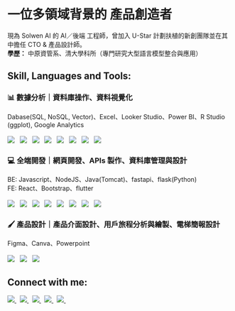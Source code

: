 # 一位多領域背景的 產品創造者
現為 Solwen AI 的 AI／後端 工程師，曾加入 U-Star 計劃扶植的新創團隊並在其中擔任 CTO & 產品設計師。<br />
**學歷：** 中原資管系、清大學科所（專門研究大型語言模型整合與應用）

## Skill, Languages and Tools:
### 📊 數據分析｜資料庫操作、資料視覺化
Dabase(SQL, NoSQL, Vector)、Excel、Looker Studio、Power BI、R Studio (ggplot), Google Analytics<br /><br />
<img src="https://go-skill-icons.vercel.app/api/icons?i=python&titles=true"/> &nbsp; 
<img src="https://go-skill-icons.vercel.app/api/icons?i=mysql&titles=true"/> &nbsp; 
<img src="https://go-skill-icons.vercel.app/api/icons?i=firebase&titles=true"/> &nbsp; 
<img src="https://go-skill-icons.vercel.app/api/icons?i=excel&titles=true"/> &nbsp; 
<img src="https://go-skill-icons.vercel.app/api/icons?i=excel&titles=true"/> &nbsp; 
<img src="https://go-skill-icons.vercel.app/api/icons?i=looker&titles=true"/> &nbsp; 
<img src="https://go-skill-icons.vercel.app/api/icons?i=googleanalytics&titles=true"/> &nbsp; 
<img src="https://go-skill-icons.vercel.app/api/icons?i=r&titles=true"/> &nbsp; 
<br />

### 💻 全端開發｜網頁開發、APIs 製作、資料庫管理與設計
BE: Javascript、NodeJS、Java(Tomcat)、fastapi、flask(Python)<br />
FE: React、Bootstrap、flutter<br /><br />
<img src="https://go-skill-icons.vercel.app/api/icons?i=javascript&titles=true"/> &nbsp; 
<img src="https://go-skill-icons.vercel.app/api/icons?i=nodejs&titles=true"/> &nbsp; 
<img src="https://go-skill-icons.vercel.app/api/icons?i=java&titles=true"/> &nbsp; 
<img src="https://go-skill-icons.vercel.app/api/icons?i=fastapi&titles=true"/> &nbsp; 
<img src="https://go-skill-icons.vercel.app/api/icons?i=flask&titles=true"/> &nbsp; 
<img src="https://go-skill-icons.vercel.app/api/icons?i=react&titles=true"/> &nbsp; 
<img src="https://go-skill-icons.vercel.app/api/icons?i=bootstrap&titles=true"/> &nbsp; 
<img src="https://go-skill-icons.vercel.app/api/icons?i=flutter&titles=true"/> &nbsp; 
<br />

### 🖌️ 產品設計｜產品介面設計、用戶旅程分析與繪製、電梯簡報設計
Figma、Canva、Powerpoint<br /><br />
<img src="https://go-skill-icons.vercel.app/api/icons?i=figma&titles=true"/> &nbsp; 
<img src="https://go-skill-icons.vercel.app/api/icons?i=canva&titles=true"/> &nbsp; 
<img src="https://go-skill-icons.vercel.app/api/icons?i=powerpoint&titles=true"/> &nbsp; 
<br />


## Connect with me:

<a  href="https://www.linkedin.com/in/liang-chin-lu">
  <img src="https://go-skill-icons.vercel.app/api/icons?i=linkedin" target="_blank"/>
</a> &nbsp; 
<a href="https://www.facebook.com/tony13382/">
  <img src="https://go-skill-icons.vercel.app/api/icons?i=facebook" target="_blank"/>
</a> &nbsp;
<a href="https://www.instagram.com/liang_chin_ml/">
  <img src="https://go-skill-icons.vercel.app/api/icons?i=instagram" target="_blank"/>
</a> &nbsp;
<a href="mailto://liangchinlu@gmail.com">
  <img src="https://go-skill-icons.vercel.app/api/icons?i=gmail" target="_blank"/>
</a> &nbsp;
<a href="https://tony13382.github.io/">
  <img src="https://go-skill-icons.vercel.app/api/icons?i=chrome" target="_blank"/>
</a>&nbsp;



<br />
